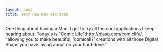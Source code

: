 ```yaml
--- 
layout: post
title: sexy new mac osx apps
---
```

One thing about having a Mac, I get to try all the cool applications I keep hearing about.  Today's is "Comic Life":http://plasq.com/comiclife/, "allowing you to make beautiful, 'comical!?' creations with all those Digital Snaps you have laying about on your hard drive."
